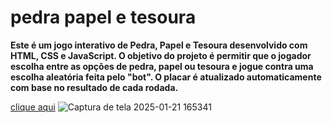 # pedra papel e tesoura

**Este é um jogo interativo de Pedra, Papel e Tesoura desenvolvido com HTML, CSS e JavaScript. O objetivo do projeto é permitir que o jogador escolha entre as opções de pedra, papel ou tesoura e jogue contra uma escolha aleatória feita pelo "bot". O placar é atualizado automaticamente com base no resultado de cada rodada.**


[clique aqui](https://ggvictor.github.io/Pedra_Papel_Tesoura/)
![Captura de tela 2025-01-21 165341](https://github.com/user-attachments/assets/db2dff73-1327-4570-9236-b4670875ecd0)
